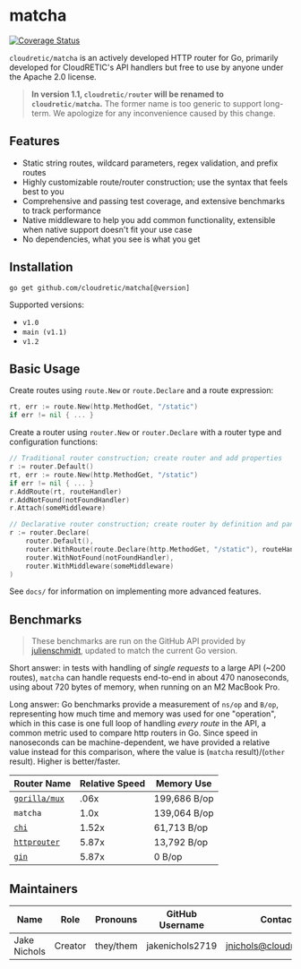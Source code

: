 # matcha

[![Coverage Status](https://coveralls.io/repos/github/cloudretic/router/badge.svg)](https://coveralls.io/github/cloudretic/router)

`cloudretic/matcha` is an actively developed HTTP router for Go, primarily developed for CloudRETIC's API handlers but free to use by anyone under the Apache 2.0 license.

> **In version 1.1, `cloudretic/router` will be renamed to `cloudretic/matcha`.** The former name is too generic to support long-term. We apologize for any inconvenience caused by this change.

## Features

- Static string routes, wildcard parameters, regex validation, and prefix routes
- Highly customizable route/router construction; use the syntax that feels best to you
- Comprehensive and passing test coverage, and extensive benchmarks to track performance
- Native middleware to help you add common functionality, extensible when native support doesn't fit your use case
- No dependencies, what you see is what you get

## Installation

`go get github.com/cloudretic/matcha[@version]`

Supported versions:

- `v1.0`
- `main (v1.1)`
- `v1.2`

## Basic Usage

Create routes using `route.New` or `route.Declare` and a route expression:

```go
rt, err := route.New(http.MethodGet, "/static")
if err != nil { ... }
```

Create a router using `router.New` or `router.Declare` with a router type and configuration functions:

```go
// Traditional router construction; create router and add properties
r := router.Default()
rt, err := route.New(http.MethodGet, "/static")
if err != nil { ... }
r.AddRoute(rt, routeHandler)
r.AddNotFound(notFoundHandler)
r.Attach(someMiddleware)
```

```go
// Declarative router construction; create router by definition and panic on failure
r := router.Declare(
    router.Default(),
    router.WithRoute(route.Declare(http.MethodGet, "/static"), routeHandler),
    router.WithNotFound(notFoundHandler),
    router.WithMiddleware(someMiddleware)
)
```

See `docs/` for information on implementing more advanced features.

## Benchmarks

> These benchmarks are run on the GitHub API provided by [julienschmidt](https://github.com/julienschmidt/go-http-routing-benchmark), updated to match the current Go version.

Short answer: in tests with handling of *single requests* to a large API (~200 routes), `matcha` can handle requests end-to-end in about 470 nanoseconds, using about 720 bytes of memory, when running on an M2 MacBook Pro.

Long answer: Go benchmarks provide a measurement of `ns/op` and `B/op`, representing how much time and memory was used for one "operation", which in this case is one full loop of handling *every route* in the API, a common metric used to compare http routers in Go. Since speed in nanoseconds can be machine-dependent, we have provided a relative value instead for this comparison, where the value is (`matcha` result)/(`other` result). Higher is better/faster.

Router Name | Relative Speed | Memory Use
--- | --- | ---
[`gorilla/mux`](https://github.com/gorilla/mux) | .06x | 199,686 B/op
`matcha` | 1.0x | 139,064 B/op
[`chi`](https://github.com/go-chi/chi) | 1.52x | 61,713 B/op
[`httprouter`](https://github.com/julienschmidt/httprouter) | 5.87x | 13,792 B/op
[`gin`](https://github.com/gin-gonic/gin) | 5.87x | 0 B/op

## Maintainers

Name | Role | Pronouns | GitHub Username | Contact
---|---|---|---|---
Jake Nichols | Creator | they/them | jakenichols2719 | jnichols@cloudretic.com
